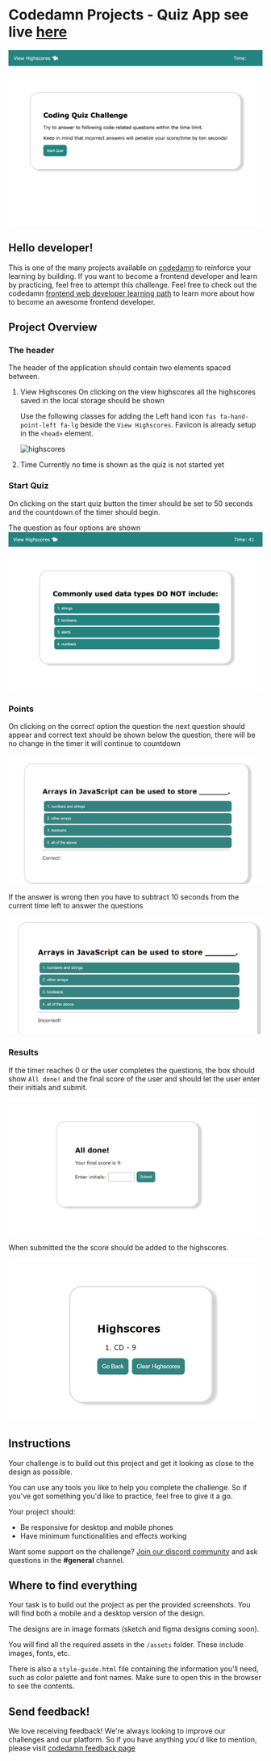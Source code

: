 # Codedamn Projects - Quiz App see live [here](https://quizapp-plum.vercel.app/) 
![main image](https://raw.githubusercontent.com/codedamn-projects/quiz-app/master/images/startcard.png)

## Hello developer!

This is one of the many projects available on [codedamn](https://codedamn.com/projects) to reinforce your learning by building. If you want to become a frontend developer and learn by practicing, feel free to attempt this challenge. Feel free to check out the codedamn [frontend web developer learning path](https://codedamn.com/learning-paths) to learn more about how to become an awesome frontend developer.

## Project Overview

### The header 

The header of the application should contain two elements spaced between.

1. View Highscores 
    On clicking on the view highscores all the highscores saved in the local storage should be shown 

    Use the following classes for adding the Left hand icon `fas fa-hand-point-left fa-lg` beside the `View Highscores`. Favicon is already setup in the `<head>` element.

    ![highscores](https://raw.githubusercontent.com/stephje/javascript-quiz/main/assets/images/highscores.png)

1. Time 
   Currently no time is shown as the quiz is not started yet


### Start Quiz

On clicking on the start quiz button the timer should be set to 50 seconds and the countdown of the timer should begin. 

The question as four options are shown 
![quiz question](https://raw.githubusercontent.com/codedamn-projects/quiz-app/master/images/question.png)

### Points 

On clicking on the correct option the question the next question should appear and correct text should be shown below the question, there will be no change in the timer it will continue to countdown

![correct-question](https://raw.githubusercontent.com/codedamn-projects/quiz-app/master/images/correct-answer.png)

If the answer is wrong then you have to subtract 10 seconds from the current time left to answer the questions 

![incorrect-answer](https://raw.githubusercontent.com/codedamn-projects/quiz-app/master/images/incorrect-answer.png)

### Results 

If the timer reaches 0 or the user completes the questions, the box should show `All done!` and the final score of the user and should let the user enter their initials and submit. 

![all done](https://raw.githubusercontent.com/codedamn-projects/quiz-app/master/images/all-done.png)

When submitted the the score should be added to the highscores. 

![show highscores](https://raw.githubusercontent.com/codedamn-projects/quiz-app/master/images/show-highscores.png)
## Instructions

Your challenge is to build out this project and get it looking as close to the design as possible.

You can use any tools you like to help you complete the challenge. So if you've got something you'd like to practice, feel free to give it a go.

Your project should:

-   Be responsive for desktop and mobile phones
-   Have minimum functionalities and effects working

Want some support on the challenge? [Join our discord community](https://cdm.sh/discord) and ask questions in the **#general** channel.

## Where to find everything

Your task is to build out the project as per the provided screenshots. You will find both a mobile and a desktop version of the design.

The designs are in image formats (sketch and figma designs coming soon).

You will find all the required assets in the `/assets` folder. These include images, fonts, etc.

There is also a `style-guide.html` file containing the information you'll need, such as color palette and font names. Make sure to open this in the browser to see the contents.



## Send feedback!

We love receiving feedback! We're always looking to improve our challenges and our platform. So if you have anything you'd like to mention, please visit [codedamn feedback page](https://codedamn.com/contact)
